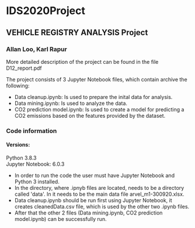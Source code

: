 # IDS2020Project

## VEHICLE REGISTRY ANALYSIS Project
### Allan Loo, Karl Rapur

More detailed description of the project can be found in the file D12_report.pdf

The project consists of 3 Jupyter Notebook files, which contain archive the following:
- Data cleanup.ipynb: Is used to prepare the inital data for analysis.
- Data mining.ipynb: Is used to analyze the data.
- CO2 prediction model.ipynb: Is used to create a model for predicting a CO2 emissions based on the features provided by the dataset.


### Code information

#### Versions:
Python 3.8.3  
Jupyter Notebook:  6.0.3

- In order to run the code the user must have Jupyter Notebook and Python 3 installed.  
- In the directory, where .ipnyb files are located, needs to be a directory called 'data'. In it needs to be the main data file arvel_m1-300920.xlsx.  
- Data cleanup.ipynb should be run first using Jupyter Notebook, it creates cleanedData.csv file, which is used by the other two .ipynb files.  
- After that the other 2 files (Data mining.ipynb, CO2 prediction model.ipynb) can be successfully run.
